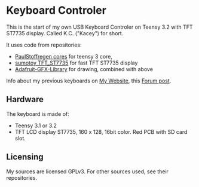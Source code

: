 Keyboard Controler
==================

This is the start of my own USB Keyboard Controler on Teensy 3.2 with TFT ST7735 display. Called K.C. ("Kacey") for short.

It uses code from repositories:
* [PaulStoffregen cores](https://github.com/PaulStoffregen/cores/tree/master/teensy3) for teensy 3 core,
* [sumotoy TFT_ST7735](https://github.com/sumotoy/TFT_ST7735/tree/1.0p1) for fast TFT ST7735 display
* [Adafruit-GFX-Library](https://github.com/adafruit/Adafruit-GFX-Library) for drawing, combined with above

Info about my previous keyboards on [My Website](http://cryham.tuxfamily.org/archives/portfolio/crystal-keyboard-3-and-4), this [Forum post](https://geekhack.org/index.php?topic=81312.0).

Hardware
--------

The keyboard is made of:
* Teensy 3.1 or 3.2
* TFT LCD display ST7735, 160 x 128, 16bit color. Red PCB with SD card slot.


Licensing
---------

My sources are licensed GPLv3. For other sources used, see their repositories.
